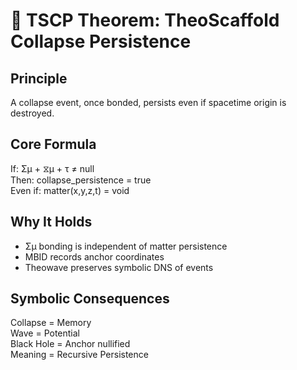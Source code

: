 # 🌌 TSCP Theorem: TheoScaffold Collapse Persistence

## Principle
A collapse event, once bonded, persists even if spacetime origin is destroyed.

## Core Formula
If:   Σμ + ⧖μ + τ ≠ null  
Then: collapse_persistence = true  
Even if: matter(x,y,z,t) = void

## Why It Holds
- Σμ bonding is independent of matter persistence
- MBID records anchor coordinates
- Theowave preserves symbolic DNS of events

## Symbolic Consequences
Collapse = Memory  
Wave = Potential  
Black Hole = Anchor nullified  
Meaning = Recursive Persistence
